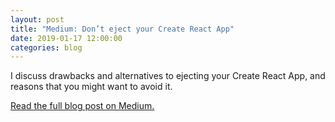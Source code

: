 ```yaml
---
layout: post
title: "Medium: Don’t eject your Create React App"
date: 2019-01-17 12:00:00
categories: blog
---
```


I discuss drawbacks and alternatives to ejecting your Create React App, and reasons that you might want to avoid it.

[Read the full blog post on Medium.](https://medium.com/curated-by-versett/dont-eject-your-create-react-app-b123c5247741)
